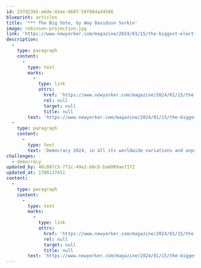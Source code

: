 ```yaml
---
id: 237d2365-a6de-41ee-8687-58f80dad4586
blueprint: articles
title: '*** The Big Vote, by Amy Davidson Sorkin'
image: robinson-projection.jpg
link: 'https://www.newyorker.com/magazine/2024/01/15/the-biggest-election-year-in-history'
description:
  -
    type: paragraph
    content:
      -
        type: text
        marks:
          -
            type: link
            attrs:
              href: 'https://www.newyorker.com/magazine/2024/01/15/the-biggest-election-year-in-history'
              rel: null
              target: null
              title: null
        text: 'https://www.newyorker.com/magazine/2024/01/15/the-biggest-election-year-in-history'
  -
    type: paragraph
    content:
      -
        type: text
        text: 'Democracy 2024, in all its worldwide variations and unpredictability...'
challenges:
  - democracy
updated_by: 46c097c5-771c-49e2-b8c6-ba6009ae7172
updated_at: 1708137451
content:
  -
    type: paragraph
    content:
      -
        type: text
        marks:
          -
            type: link
            attrs:
              href: 'https://www.newyorker.com/magazine/2024/01/15/the-biggest-election-year-in-history'
              rel: null
              target: null
              title: null
        text: 'https://www.newyorker.com/magazine/2024/01/15/the-biggest-election-year-in-history'
---
```

